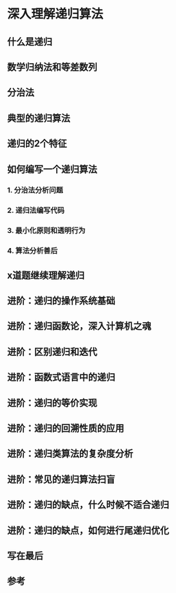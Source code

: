 # 深入理解递归算法

## 什么是递归

## 数学归纳法和等差数列

## 分治法

## 典型的递归算法

## 递归的2个特征


## 如何编写一个递归算法

### 1. 分治法分析问题 
### 2. 递归法编写代码
### 3. 最小化原则和透明行为
### 4. 算法分析善后

## x道题继续理解递归
## 进阶：递归的操作系统基础
## 进阶：递归函数论，深入计算机之魂
## 进阶：区别递归和迭代
## 进阶：函数式语言中的递归
## 进阶：递归的等价实现
## 进阶：递归的回溯性质的应用
## 进阶：递归类算法的复杂度分析
## 进阶：常见的递归算法扫盲
## 进阶：递归的缺点，什么时候不适合递归
## 进阶：递归的缺点，如何进行尾递归优化

## 写在最后

## 参考
